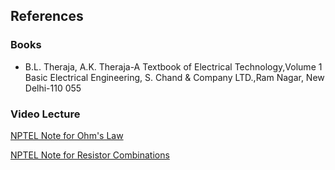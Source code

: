 ## References
### Books
- B.L. Theraja, A.K. Theraja-A Textbook of Electrical Technology,Volume 1 Basic Electrical Engineering, S. Chand & Company LTD.,Ram Nagar, New Delhi-110 055

### Video Lecture
[NPTEL Note for Ohm's Law](http://nptel.ac.in/courses/122106026) <br/>

[NPTEL Note for Resistor Combinations](http://nptel.ac.in/courses/122106026)


